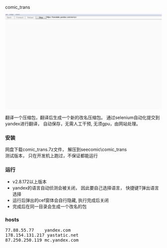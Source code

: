 comic_trans

![image](../pics/rpa_yandex.gif)<br>

翻译一个压缩包，翻译后生成一个新的改名压缩包。
通过selenium自动化提交到yandex进行翻译， 自动保存，无需人工干预, 无须gpu，由网站处理。

### 安装
网盘下载comic_trans.7z文件， 解压到seecomic\comic_trans<br>
测试版本， 只在开发机上跑过，不保证都能运行

### 运行
 - v2.8.172以上版本
 - yandex的语言自动侦测会被关闭， 因此要自己选择语言， 快捷键T弹出语言选择
 - 运行后弹出的cef窗体会自行隐藏, 执行完成后关闭
 - 完成后在同一目录会生成一个改名的包

### hosts
<pre>
77.88.55.77    yandex.com
178.154.131.217 yastatic.net
87.250.250.119 mc.yandex.com
</pre>